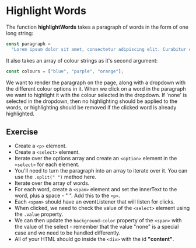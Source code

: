  # Highlight Words

The function **highlightWords** takes a paragraph of words in the form of one long string:

```js
const paragraph =
  "Lorem ipsum dolor sit amet, consectetur adipiscing elit. Curabitur convallis massa ut sem finibus ultrices. Phasellus hendrerit placerat libero...";
```

It also takes an array of colour strings as it's second argument:

```js
const colours = ["blue", "purple", "orange"];
```

We want to render the paragraph on the page, along with a dropdown with the different colour options in it. When we click on a word in the paragraph we want to highlight it with the colour selected in the dropdown. If 'none' is selected in the dropdown, then no highlighting should be applied to the words, or highlighting should be removed if the clicked word is already highlighted.

## Exercise

- Create a `<p>` element.
- Create a `<select>` element.
- Iterate over the options array and create an `<option>` element in the `<select>` for each element.
- You'll need to turn the paragraph into an array to iterate over it. You can use the `.split(" ")` method here.
- Iterate over the array of words.
- For each word, create a `<span>` element and set the innerText to the word, plus a space - " ". Add this to the `<p>`.
- Each `<span>` should have an eventListener that will listen for clicks.
- When clicked, we need to check the value of the `<select>` element using the `.value` property.
- We can then update the `background-color` property of the `<span>` with the value of the select - remember that the value "none" is a special case and we need to be handled differently.
- All of your HTML should go inside the `<div>` with the id **"content"**.
